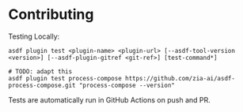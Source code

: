 # Contributing

Testing Locally:

```shell
asdf plugin test <plugin-name> <plugin-url> [--asdf-tool-version <version>] [--asdf-plugin-gitref <git-ref>] [test-command*]

# TODO: adapt this
asdf plugin test process-compose https://github.com/zia-ai/asdf-process-compose.git "process-compose --version"
```

Tests are automatically run in GitHub Actions on push and PR.
